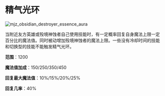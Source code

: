 # 精气光环





![mjz_obsidian_destroyer_essence_aura](game/resource/flash3/images/spellicons/mjz_obsidian_destroyer_essence_aura.png)

当附近友方英雄或殁境神蚀者自己使用技能时，有一定概率回复自身魔法上限一定百分比的魔法值。同时被动增加殁境神蚀者的魔法上限。一些没有冷却时间的技能和切换型的技能不能触发精气光环。

**范围**：1200

**魔法值加成**：150/250/350/450

**回复最大魔法值**：10%/15%/20%/25%

**回复几率**：40%

